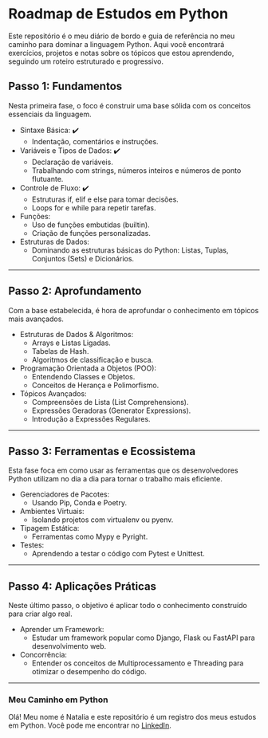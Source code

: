 # Roadmap de Estudos em Python
Este repositório é o meu diário de bordo e guia de referência no meu caminho para dominar a linguagem Python. Aqui você encontrará exercícios, projetos e notas sobre os tópicos que estou aprendendo, seguindo um roteiro estruturado e progressivo.

## Passo 1: Fundamentos
Nesta primeira fase, o foco é construir uma base sólida com os conceitos essenciais da linguagem.
* Sintaxe Básica: ✔️
  * Indentação, comentários e instruções. 
* Variáveis e Tipos de Dados: ✔️
  * Declaração de variáveis.
  * Trabalhando com strings, números inteiros e números de ponto flutuante.
* Controle de Fluxo: ✔️
  * Estruturas if, elif e else para tomar decisões.
  * Loops for e while para repetir tarefas.
* Funções:
  * Uso de funções embutidas (builtin).
  * Criação de funções personalizadas.
* Estruturas de Dados:
  * Dominando as estruturas básicas do Python: Listas, Tuplas, Conjuntos (Sets) e Dicionários.
---
## Passo 2: Aprofundamento
Com a base estabelecida, é hora de aprofundar o conhecimento em tópicos mais avançados.
* Estruturas de Dados & Algoritmos:
  * Arrays e Listas Ligadas.
  * Tabelas de Hash.
  * Algoritmos de classificação e busca.
* Programação Orientada a Objetos (POO):
  * Entendendo Classes e Objetos.
  * Conceitos de Herança e Polimorfismo.
* Tópicos Avançados:
  * Compreensões de Lista (List Comprehensions).
  * Expressões Geradoras (Generator Expressions).
  * Introdução a Expressões Regulares.
---
## Passo 3: Ferramentas e Ecossistema
Esta fase foca em como usar as ferramentas que os desenvolvedores Python utilizam no dia a dia para tornar o trabalho mais eficiente.
* Gerenciadores de Pacotes:
  * Usando Pip, Conda e Poetry.
* Ambientes Virtuais:
  * Isolando projetos com virtualenv ou pyenv.
* Tipagem Estática:
  * Ferramentas como Mypy e Pyright.
* Testes:
  * Aprendendo a testar o código com Pytest e Unittest.
---
## Passo 4: Aplicações Práticas
Neste último passo, o objetivo é aplicar todo o conhecimento construído para criar algo real.
* Aprender um Framework:
  * Estudar um framework popular como Django, Flask ou FastAPI para desenvolvimento web.
* Concorrência:
  * Entender os conceitos de Multiprocessamento e Threading para otimizar o desempenho do código.
---
### Meu Caminho em Python

Olá! Meu nome é Natalia e este repositório é um registro dos meus estudos em Python. Você pode me encontrar no [LinkedIn](https://www.linkedin.com/in/nataliaberbetviana).
